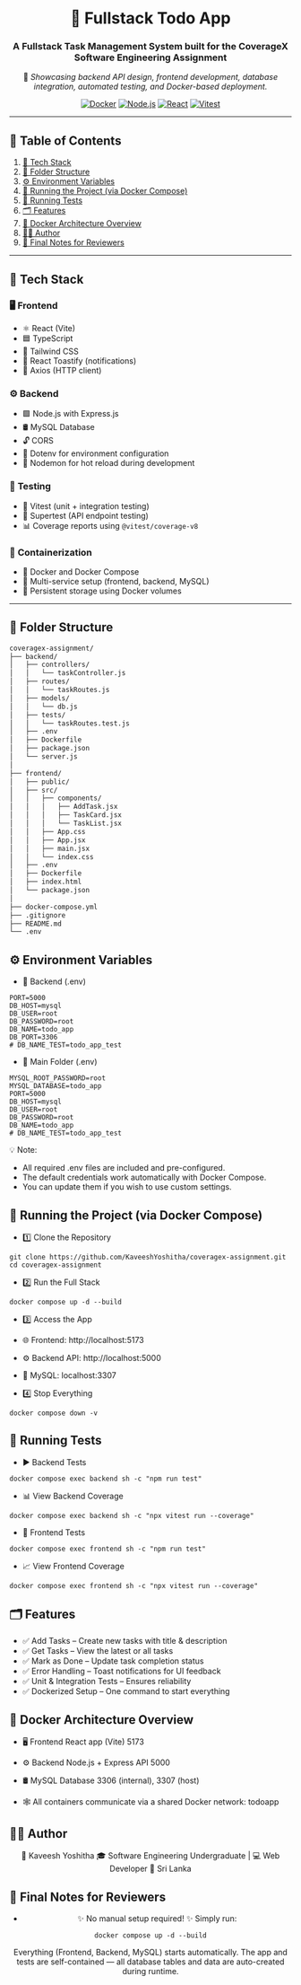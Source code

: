 <div align="center">

# 🧩 Fullstack Todo App

### A Fullstack Task Management System built for the **CoverageX Software Engineering Assignment**

🚀 _Showcasing backend API design, frontend development, database integration, automated testing, and Docker-based deployment._

[![Docker](https://img.shields.io/badge/Docker-Ready-blue?logo=docker)](https://www.docker.com/)
[![Node.js](https://img.shields.io/badge/Node.js-Backend-green?logo=node.js)](https://nodejs.org/)
[![React](https://img.shields.io/badge/React-Frontend-61DAFB?logo=react)](https://react.dev/)
[![Vitest](https://img.shields.io/badge/Tested%20With-Vitest-orange?logo=vitest)](https://vitest.dev/)

</div>

---



## 🧭 Table of Contents

1. [🚀 Tech Stack](#-tech-stack)  
2. [📁 Folder Structure](#-folder-structure)  
3. [⚙️ Environment Variables](#️-environment-variables)  
4. [🧰 Running the Project (via Docker Compose)](#-running-the-project-via-docker-compose)  
5. [🧪 Running Tests](#-running-tests)  
6. [🗂️ Features](#️-features)  
7. [🧱 Docker Architecture Overview](#-docker-architecture-overview)  
8. [🧑‍💻 Author](#-author)  
9. [🏁 Final Notes for Reviewers](#-final-notes-for-reviewers)  


---




## 🚀 Tech Stack

### 🖥️ **Frontend**
- ⚛️ React (Vite)
- 🟦 TypeScript
- 🎨 Tailwind CSS
- 🔔 React Toastify (notifications)
- 🔗 Axios (HTTP client)

### ⚙️ **Backend**
- 🟩 Node.js with Express.js
- 🛢️ MySQL Database
- 🔓 CORS
- 🔐 Dotenv for environment configuration
- 🔄 Nodemon for hot reload during development

### 🧪 **Testing**
- 🧠 Vitest (unit + integration testing)
- 🚦 Supertest (API endpoint testing)
- 📊 Coverage reports using `@vitest/coverage-v8`

### 🐳 **Containerization**
- 🧰 Docker and Docker Compose
- 🧩 Multi-service setup (frontend, backend, MySQL)
- 💾 Persistent storage using Docker volumes

---



## 📁 Folder Structure

```bash
coveragex-assignment/
├── backend/
│   ├── controllers/
│   │   └── taskController.js
│   ├── routes/
│   │   └── taskRoutes.js
│   ├── models/
│   │   └── db.js
│   ├── tests/
│   │   └── taskRoutes.test.js
│   ├── .env
│   ├── Dockerfile
│   ├── package.json
│   └── server.js
│
├── frontend/
│   ├── public/
│   ├── src/
│   │   ├── components/
│   │   │   ├── AddTask.jsx
│   │   │   ├── TaskCard.jsx
│   │   │   └── TaskList.jsx
│   │   ├── App.css
│   │   ├── App.jsx
│   │   ├── main.jsx
│   │   └── index.css
│   ├── .env
│   ├── Dockerfile
│   ├── index.html
│   └── package.json
│
├── docker-compose.yml
├── .gitignore
├── README.md
└── .env
```



## ⚙️ Environment Variables


- 🔧 Backend (.env)
``` 
PORT=5000
DB_HOST=mysql
DB_USER=root
DB_PASSWORD=root
DB_NAME=todo_app
DB_PORT=3306
# DB_NAME_TEST=todo_app_test
```


 - 🐬 Main Folder (.env)
```
MYSQL_ROOT_PASSWORD=root
MYSQL_DATABASE=todo_app
PORT=5000
DB_HOST=mysql
DB_USER=root
DB_PASSWORD=root
DB_NAME=todo_app
# DB_NAME_TEST=todo_app_test
```


💡 Note:
- All required .env files are included and pre-configured.
- The default credentials work automatically with Docker Compose.
- You can update them if you wish to use custom settings.




## 🧰 Running the Project (via Docker Compose)

- 1️⃣ Clone the Repository
```
git clone https://github.com/KaveeshYoshitha/coveragex-assignment.git
cd coveragex-assignment
```


- 2️⃣ Run the Full Stack
```
docker compose up -d --build
```


- 3️⃣ Access the App

- 🌐 Frontend: http://localhost:5173

- ⚙️ Backend API: http://localhost:5000

- 🐬 MySQL: localhost:3307


- 4️⃣ Stop Everything
```
docker compose down -v
```



## 🧪 Running Tests
- ▶️ Backend Tests
```
docker compose exec backend sh -c "npm run test"
```

- 📊 View Backend Coverage
```
docker compose exec backend sh -c "npx vitest run --coverage"
```

- 🧩 Frontend Tests
```
docker compose exec frontend sh -c "npm run test"
```

- 📈 View Frontend Coverage
```
docker compose exec frontend sh -c "npx vitest run --coverage"
```



## 🗂️ Features

- ✅ Add Tasks – Create new tasks with title & description
- ✅ Get Tasks – View the latest or all tasks
- ✅ Mark as Done – Update task completion status
- ✅ Error Handling – Toast notifications for UI feedback
- ✅ Unit & Integration Tests – Ensures reliability
- ✅ Dockerized Setup – One command to start everything

  

## 🧱 Docker Architecture Overview
- 🖥️ Frontend	React app (Vite)	5173
- ⚙️ Backend	Node.js + Express API	5000
- 🛢️ MySQL	Database	3306 (internal), 3307 (host)

- 🕸️ All containers communicate via a shared Docker network: todoapp




## 🧑‍💻 Author
<div align="center">

👋 Kaveesh Yoshitha
🎓 Software Engineering Undergraduate | 💻 Web Developer 
📍 Sri Lanka


</div>



## 🏁 Final Notes for Reviewers
<div align="center">


- ✨ No manual setup required! ✨
  Simply run:
```
docker compose up -d --build
```


Everything (Frontend, Backend, MySQL) starts automatically.
The app and tests are self-contained — all database tables and data are auto-created during runtime.

</div>
